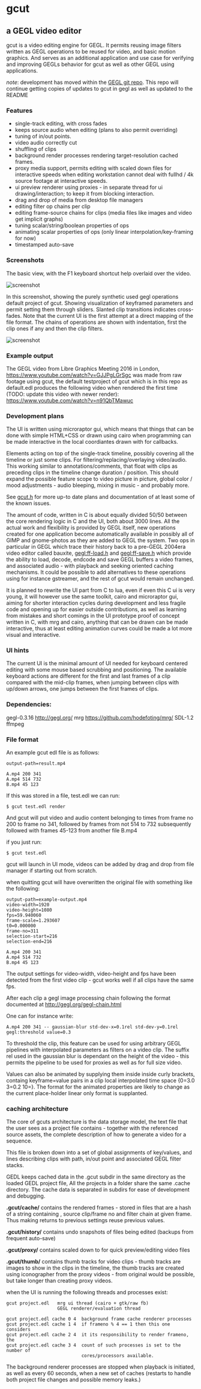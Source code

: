 # gcut

## a GEGL video editor

gcut is a video editing engine for GEGL. It permits reusing image filters
written as GEGL operations to be reused for video, and basic motion graphics.
And serves as an additional application and use case for verifying and
improving GEGLs behavior for gcut as well as other GEGL using applications.

*note*: development has moved within the [GEGL git
repo](https://git.gnome.org/browse/gegl/tree/gcut). This repo will continue
getting copies of updates to gcut in gegl as well as updated to the README

### Features

 - single-track editing, with cross fades
 - keeps source audio when editing (plans to also permit overriding)
 - tuning of in/out points.
 - video audio correctly cut
 - shuffling of clips
 - background render processes rendering target-resolution cached frames.
 - proxy media support, permits editing with scaled down files for interactive speeds when editing workstation cannot deal with fullhd / 4k source footage at interactive speeds.
 - ui preview renderer using proxies - in separate thread for ui drawing/interaction; to keep it from blocking interaction.
 - drag and drop of media from desktop file managers
 - editing filter op chains per clip
 - editing frame-source chains for clips (media files like images and video get implicit graphs)
 - tuning scalar/string/boolean properties of ops
 - animating scalar properties of ops (only linear interpolation/key-framing for
now)
 - timestamped auto-save

### Screenshots

The basic view, with the F1 keyboard shortcut help overlaid over the video.

![screenshot](http://pippin.gimp.org/gedl/gedl-help.png)

In this screenshot, showing the purely synthetic used gegl operations default
project of gcut. Showing visualization of keyframed parameters and permit
setting them through sliders. Slanted clip transitions indicates cross-fades.
Note that the current UI is the first attempt at a direct mapping of the file
format. The chains of operations are shown with indentation, first the clip
ones if any and then the clip filters.

![screenshot](http://pippin.gimp.org/gedl/gedl2.png)


### Example output

The GEGL video from Libre Graphics Meeting 2016 in London,
https://www.youtube.com/watch?v=GJJPgLGrSgc was made from raw footage using
gcut, the default testproject of gcut which is in this repo as default.edl
produces the following video when rendered the first time (TODO: update this
video with newer render):
https://www.youtube.com/watch?v=n91QbTMawuc


### Development plans

The UI is written using microraptor gui, which means that things that can be
done with simple HTML+CSS or drawn using cairo when programming can be made
interactive in the local coordiantes drawn with for callbacks.

Elements acting on top of the single-track timeline, possibly covering all the
timeline or just some clips. For filtering/replacing/overlaying video/audio.
This working similar to annotations/comments, that float with clips as
preceding clips in the timeline change duration / position. This should expand
the possible feature scope to video picture in picture, global color / mood
adjustments - audio bleeping, mixing in music - and probably more.

See [gcut.h](https://git.gnome.org/browse/gegl/tree/gcut/gcut.h) for more
up-to date plans and documentation of at least some of the known issues.

The amount of code, written in C is about equally divided 50/50 between the
core rendering logic in C and the UI, both about 3000 lines. All the actual
work and flexibility is provided by GEGL itself, new operations created for one
application become automatically available in possibly all of GIMP and
gnome-photos as they are added to GEGL the system.  Two ops in particular in
GEGL which trace their history back to a pre-GEGL 2004era video editor called
bauxite, [gegl:ff-load.h](http://gegl.org/operations/gegl-ff-load.html) and
[gegl:ff-save.h](http://gegl.org/operations/gegl-ff-save.html) which provide
the ability to load, decode, endcode and save GEGL buffers a video frames, and
associated audio - with playback and seeking oriented caching mechanisms. It
could be possible to add alternatives to these operations using for instance
gstreamer, and the rest of gcut would remain unchanged.

It is planned to rewrite the UI part from C to lua, even if even this C ui is
very young, it will however use the same toolkit, cairo and microraptor gui,
aiming for shorter interaction cycles during development and less fragile code
and opening up for easier outside contributions, as well as learning from
mistakes and short comings in the UI prototype proof of concept written in C,
with mrg and cairo, anything that can be drawn can be made interactive, thus at
least editing animation curves could be made a lot more visual and interactive.

### UI hints

The current UI is the minimal amount of UI needed for keyboard centered editing
with some mouse based scrubbing and positioning. The available keyboard actions
are different for the first and last frames of a clip compared with the
mid-clip frames, when jumping between clips with up/down arrows, one jumps
between the first frames of clips.


### Dependencies:

   gegl-0.3.16  http://gegl.org/
   mrg          https://github.com/hodefoting/mrg/
   SDL-1.2
   ffmpeg

### File format

An example gcut edl file is as follows:

    output-path=result.mp4

    A.mp4 200 341
    A.mp4 514 732
    B.mp4 45 123

If this was stored in a file, test.edl we can run:

    $ gcut test.edl render

And gcut will put video and audio content belonging to times from frame no 200 to frame no 341, followed by frames from not 514 to 732 subsequently followed with frames 45-123 from another file B.mp4

if you just run:

    $ gcut test.edl

gcut will launch in UI mode, videos can be added by drag and drop from
file manager if starting out from scratch.

when quitting gcut will have overwritten the original file
with something like the following:

    output-path=example-output.mp4
    video-width=1920
    video-height=1080
    fps=59.940060
    frame-scale=1.293607
    t0=0.000000
    frame-no=311
    selection-start=216
    selection-end=216
    
    A.mp4 200 341
    A.mp4 514 732
    B.mp4 45 123

The output settings  for video-width, video-height and fps have been detected
from the first video clip - gcut works well if all clips have the same fps.

After each clip a gegl image processing chain following the format documented
at http://gegl.org/gegl-chain.html

One can for instance write:

    A.mp4 200 341 -- gaussian-blur std-dev-x=0.1rel std-dev-y=0.1rel gegl:threshold value=0.3

To threshold the clip, this feature can be used for using arbitrary GEGL
pipelines with interpolated parameters as filters on a video clip. The suffix
rel used in the gaussian blur is dependant on the height of the video - this
permits the pipeline to be used for proxies as well as for full size video.

Values can also be animated by supplying them inside inside curly brackets,
containg keyframe=value pairs in a clip local interpolated time space {0=3.0
3=0.2 10=}. The format for the animated properties are likely to change as the
current place-holder linear only format is supplanted.

### caching architecture

The core of gcuts architecture is the data storage model, the text file that
the user sees as a project file contains - together with the referenced source
assets, the complete description of how to generate a video for a sequence.

This file is broken down into a set of global assignments of key/values, and
lines describing clips with path, in/out point and associated GEGL filter
stacks.

GEDL keeps cached data in the .gcut subdir in the same directory as the loaded
GEDL project file, All the projects in a folder share the same .cache
directory. The cache data is separated in subdirs for ease of development and
debugging.

**.gcut/cache/**   contains the rendered frames - stored in files that are a hash
of a string containing , source clip/frame no and filter chain at given frame.
Thus making returns to previous settings reuse previous values.

**.gcut/history/**  contains undo snapshots of files being edited (backups from
frequent auto-save)

**.gcut/proxy/**  contains scaled down to for quick preview/editing video files

**.gcut/thumb/**  contains thumb tracks for video clips - thumb tracks are images
to show in the clips in the timeline, the thumb tracks are created using
iconographer from the proxy videos - from original would be possible, but take
longer than creating proxy videos.

when the UI is running the following threads and processes exist:

    gcut project.edl   mrg ui thread (cairo + gtk/raw fb)
                       GEGL renderer/evaluation thread

    gcut project.edl cache 0 4  background frame cache renderer processes
    gcut project.edl cache 1 4  if frameno % 4 == 1 then this one considers
    gcut project.edl cache 2 4  it its responsibility to render frameno, the
    gcut project.edl cache 3 4  count of such processes is set to the number of
                                cores/processors available.

The background renderer processes are stopped when playback is initiated, as
well as every 60 seconds, when a new set of caches (restarts to handle both
project file changes and possible memory leaks.)

